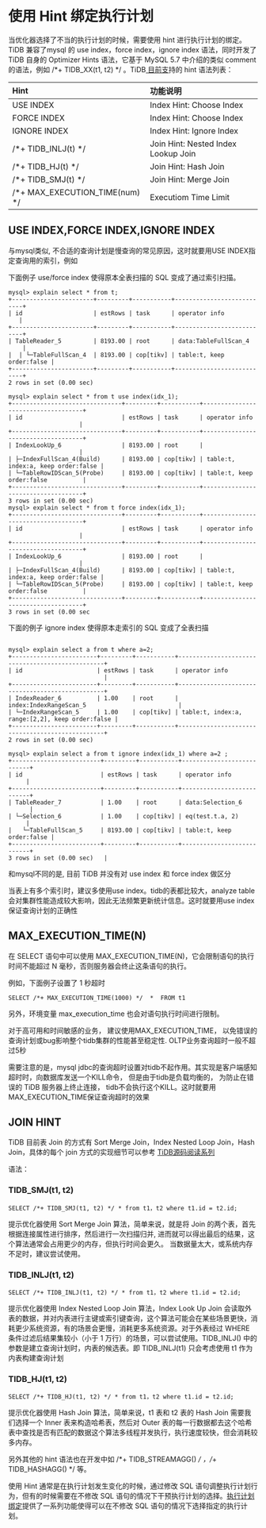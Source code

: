 # 使用 Hint 绑定执行计划
当优化器选择了不当的执行计划的时候，需要使用 hint 进行执行计划的绑定。TiDB 兼容了mysql 的 use index，force index，ignore index 语法，同时开发了 TiDB 自身的 Optimizer Hints 语法，它基于 MySQL 5.7 中介绍的类似 comment 的语法，例如 /*+ TIDB_XX(t1, t2) */ 。TiDB[ 目前支](https://pingcap.com/blog-cn/#TiDB-%E6%BA%90%E7%A0%81%E9%98%85%E8%AF%BB)持的 hint 语法列表：

| Hint   | 功能说明   | 
|:----|:----|
| USE INDEX   | Index Hint: Choose Index   | 
| FORCE INDEX   | Index Hint: Choose Index   | 
| IGNORE INDEX   | Index Hint: Ignore Index   | 
| /*+ TIDB_INLJ(t) */   | Join Hint: Nested Index Lookup Join   | 
| /*+ TIDB_HJ(t) */   | Join Hint: Hash Join   | 
| /*+ TIDB_SMJ(t) */   | Join Hint: Merge Join   | 
| /*+ MAX_EXECUTION_TIME(num) */   | Executiom Time Limit   | 

## USE INDEX,FORCE INDEX,IGNORE INDEX
与mysql类似, 不合适的查询计划是慢查询的常见原因，这时就要用USE INDEX指定查询用的索引，例如

下面例子 use/force index 使得原本全表扫描的 SQL 变成了通过索引扫描。
```
mysql> explain select * from t;  
+-----------------------+---------+-----------+---------------------------+ 
| id                    | estRows | task      | operator info             |
+-----------------------+---------+-----------+---------------------------+  
| TableReader_5         | 8193.00 | root      | data:TableFullScan_4      |
|  | └─TableFullScan_4  | 8193.00 | cop[tikv] | table:t, keep order:false |  
+-----------------------+---------+-----------+---------------------------+  
2 rows in set (0.00 sec)   

mysql> explain select * from t use index(idx_1);  
+-------------------------------+---------+-----------+------------------------------------+  
| id                            | estRows | task      | operator info                      |  
+-------------------------------+---------+-----------+------------------------------------+  
| IndexLookUp_6                 | 8193.00 | root      |                                    |  
| ├─IndexFullScan_4(Build)      | 8193.00 | cop[tikv] | table:t, index:a, keep order:false |  
| └─TableRowIDScan_5(Probe)     | 8193.00 | cop[tikv] | table:t, keep order:false          |  
+-------------------------------+---------+-----------+------------------------------------+  
3 rows in set (0.00 sec)    
mysql> explain select * from t force index(idx_1);  
+-------------------------------+---------+-----------+------------------------------------+  
| id                            | estRows | task      | operator info                      |  
+-------------------------------+---------+-----------+------------------------------------+  
| IndexLookUp_6                 | 8193.00 | root      |                                    |  
| ├─IndexFullScan_4(Build)      | 8193.00 | cop[tikv] | table:t, index:a, keep order:false |  
| └─TableRowIDScan_5(Probe)     | 8193.00 | cop[tikv] | table:t, keep order:false          |  
+-------------------------------+---------+-----------+------------------------------------+  
3 rows in set (0.00 sec   
```

下面的例子 ignore index 使得原本走索引的 SQL  变成了全表扫描
```

mysql> explain select a from t where a=2;  
+------------------------+---------+-----------+-------------------------------------------------+  
| id                     | estRows | task      | operator info                                   |  
+------------------------+---------+-----------+-------------------------------------------------+  
| IndexReader_6          | 1.00    | root      | index:IndexRangeScan_5                          | 
| └─IndexRangeScan_5     | 1.00    | cop[tikv] | table:t, index:a, range:[2,2], keep order:false |  
+------------------------+---------+-----------+-------------------------------------------------+  
2 rows in set (0.00 sec)   

mysql> explain select a from t ignore index(idx_1) where a=2 ;
+-------------------------+---------+-----------+---------------------------+  
| id                      | estRows | task      | operator info             |
+-------------------------+---------+-----------+---------------------------+  
| TableReader_7           | 1.00    | root      | data:Selection_6          |  
| └─Selection_6           | 1.00    | cop[tikv] | eq(test.t.a, 2)           |  
|   └─TableFullScan_5     | 8193.00 | cop[tikv] | table:t, keep order:false |
+-------------------------+---------+-----------+---------------------------+  
3 rows in set (0.00 sec)   | 
```
和mysql不同的是, 目前 TiDB 并没有对 use index 和 force index 做区分

当表上有多个索引时，建议多使用use index。tidb的表都比较大，analyze table会对集群性能造成较大影响，因此无法频繁更新统计信息。这时就要用use index保证查询计划的正确性

## MAX_EXECUTION_TIME(N)
在 SELECT 语句中可以使用 MAX_EXECUTION_TIME(N)，它会限制语句的执行时间不能超过 N 毫秒，否则服务器会终止这条语句的执行。

例如，下面例子设置了 1 秒超时
```
SELECT /*+ MAX_EXECUTION_TIME(1000) */  *  FROM t1
```
另外，环境变量 max_execution_time 也会对语句执行时间进行限制。

对于高可用和时间敏感的业务， 建议使用MAX_EXECUTION_TIME， 以免错误的查询计划或bug影响整个tidb集群的性能甚至稳定性. OLTP业务查询超时一般不超过5秒

需要注意的是，mysql jdbc的查询超时设置对tidb不起作用。其实现是客户端感知超时时，向数据库发送一个KILL命令， 但是由于tidb是负载均衡的， 为防止在错误的 TiDB 服务器上终止连接， tidb不会执行这个KILL。这时就要用MAX_EXECUTION_TIME保证查询超时的效果

## JOIN HINT
TiDB 目前表 Join 的方式有 Sort Merge Join，Index Nested Loop Join，Hash Join，具体的每个 join 方式的实现细节可以参考 [TiDB源码阅读系列](https://pingcap.com/blog-cn/#TiDB-%E6%BA%90%E7%A0%81%E9%98%85%E8%AF%BB)

语法：

### TIDB_SMJ(t1, t2)
```
SELECT /*+ TIDB_SMJ(t1, t2) */ * from t1，t2 where t1.id = t2.id;
```
提示优化器使用 Sort Merge Join 算法，简单来说，就是将 Join 的两个表，首先根据连接属性进行排序，然后进行一次扫描归并, 进而就可以得出最后的结果，这个算法通常会占用更少的内存，但执行时间会更久。 当数据量太大，或系统内存不足时，建议尝试使用。

### TIDB_INLJ(t1, t2)
```
SELECT /*+ TIDB_INLJ(t1, t2) */ * from t1，t2 where t1.id = t2.id;
```
提示优化器使用 Index Nested Loop Join 算法，Index Look Up Join 会读取外表的数据，并对内表进行主键或索引键查询，这个算法可能会在某些场景更快，消耗更少系统资源，有的场景会更慢，消耗更多系统资源。对于外表经过 WHERE 条件过滤后结果集较小（小于 1 万行）的场景，可以尝试使用。TIDB_INLJ() 中的参数是建立查询计划时，内表的候选表。即 TIDB_INLJ(t1) 只会考虑使用 t1 作为内表构建查询计划

### TIDB_HJ(t1, t2)
```
SELECT /*+ TIDB_HJ(t1, t2) */ * from t1，t2 where t1.id = t2.id;
```
提示优化器使用 Hash Join 算法，简单来说，t1 表和 t2 表的 Hash Join 需要我们选择一个 Inner 表来构造哈希表，然后对 Outer 表的每一行数据都去这个哈希表中查找是否有匹配的数据这个算法多线程并发执行，执行速度较快，但会消耗较多内存。

另外其他的 hint 语法也在开发中如 /*+ TIDB_STREAMAGG() */ ，/*+ TIDB_HASHAGG() */ 等。

使用 Hint 通常是在执行计划发生变化的时候，通过修改 SQL 语句调整执行计划行为，但有的时候需要在不修改 SQL 语句的情况下干预执行计划的选择。[执行计划绑定](https://pingcap.com/docs-cn/stable/reference/performance/execution-plan-bind/)提供了一系列功能使得可以在不修改 SQL 语句的情况下选择指定的执行计划。




# 

